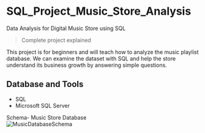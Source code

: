 # SQL_Project_Music_Store_Analysis
Data Analysis for Digital Music Store using SQL

> Complete project explained

This project is for beginners and will teach how to analyze the music playlist database. We can examine the dataset with SQL and help the store understand its business growth by answering simple questions.

## Database and Tools
* SQL
* Microsoft SQL Server

Schema- Music Store Database  
![MusicDatabaseSchema](https://user-images.githubusercontent.com/112153548/213707717-bfc9f479-52d9-407b-99e1-e94db7ae10a3.png)
